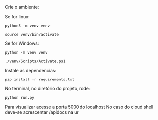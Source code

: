 Crie o ambiente:

Se for linux:

    python3 -m venv venv

    source venv/bin/activate

Se for Windows:

    python -m venv venv

    ./venv/Scripts/Activate.ps1

Instale as dependencias:

    pip install -r requirements.txt

No terminal, no diretório do projeto, rode:

    python run.py

Para visualizar acesse a porta 5000 do localhost
No caso do cloud shell deve-se acrescentar /apidocs na url

